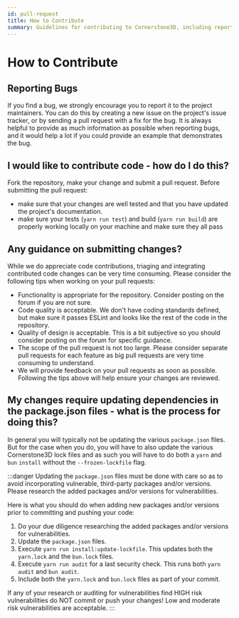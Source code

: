 ```yaml
---
id: pull-request
title: How to Contribute
summary: Guidelines for contributing to Cornerstone3D, including reporting bugs, submitting code changes through pull requests, and best practices for contributions
---
```


# How to Contribute

## Reporting Bugs

If you find a bug, we strongly encourage you to report it to the project maintainers. You can do this by creating a new issue on the project's issue tracker, or by sending a pull request with a fix for the bug.
It is always helpful to provide as much information as possible when reporting bugs, and it would help a lot
if you could provide an example that demonstrates the bug.

## I would like to contribute code - how do I do this?

Fork the repository, make your change and submit a pull request. Before submitting the pull request:

- make sure that your changes are well tested and that you have updated the project's documentation.
- make sure your tests (`yarn run test`) and build (`yarn run build`) are properly working locally on your machine and make sure they all pass

## Any guidance on submitting changes?

While we do appreciate code contributions, triaging and integrating contributed code changes can be very time consuming. Please consider the following tips when working on your pull requests:

- Functionality is appropriate for the repository. Consider posting on the forum if you are not sure.
- Code quality is acceptable. We don't have coding standards defined, but make sure it passes ESLint and looks like the rest of the code in the repository.
- Quality of design is acceptable. This is a bit subjective so you should consider posting on the forum for specific guidance.
- The scope of the pull request is not too large. Please consider separate pull requests for each feature as big pull requests are very time consuming to understand.
- We will provide feedback on your pull requests as soon as possible. Following the tips above will help ensure your changes are reviewed.

## My changes require updating dependencies in the package.json files - what is the process for doing this?

In general you will typically not be updating the various `package.json` files.
But for the case when you do, you will have to also update the various Cornerstone3D lock files
and as such you will have to do both a `yarn` and `bun` `install` without
the `--frozen-lockfile` flag.

:::danger
Updating the `package.json` files must be done with care so as to avoid incorporating
vulnerable, third-party packages and/or versions. Please research the added
packages and/or versions for vulnerabilities.

Here is what you should do when adding new packages and/or versions prior to
committing and pushing your code:

1. Do your due diligence researching the added packages and/or versions for vulnerabilities.
2. Update the `package.json` files.
3. Execute `yarn run install:update-lockfile`. This updates both the `yarn.lock` and
   the `bun.lock` files.
4. Execute `yarn run audit` for a last security check. This runs both `yarn audit` and
   `bun audit`.
5. Include both the `yarn.lock` and `bun.lock` files as part of your commit.

If any of your research or auditing for vulnerabilities find HIGH risk vulnerabilities
do NOT commit or push your changes! Low and moderate risk vulnerabilities are acceptable.
:::
